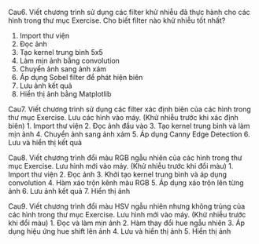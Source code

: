 Cau6. Viết chương trình sử dụng các filter khử nhiễu đã thực hành cho các hình trong thư mục Exercise. Cho biết filter nào khử nhiễu tốt nhất?
   1. Import thư viện
   2. Đọc ảnh
   3. Tạo kernel trung bình 5x5
   4. Làm mịn ảnh bằng convolution
   5. Chuyển ảnh sang ảnh xám
   6. Áp dụng Sobel filter để phát hiện biên
   7. Lưu ảnh kết quả
   8. Hiển thị ảnh bằng Matplotlib

Cau7. Viết chương trình sử dụng các filter xác định biên của các hình trong thư mục Exercise. Lưu các hình vào máy. (Khử nhiễu trước khi xác định biên)
    1. Import thư viện
    2. Đọc ảnh đầu vào
    3. Tạo kernel trung bình và làm mịn ảnh
    4. Chuyển ảnh sang ảnh xám
    5. Áp dụng Canny Edge Detection
    6. Lưu và hiển thị kết quả

Cau8. Viết chương trình đổi màu RGB ngẫu nhiên của các hình trong thư mục Exercise. Lưu hình mới vào máy. (Khử nhiễu trước khi đổi màu)
    1. Import thư viện
    2. Đọc ảnh
    3. Khởi tạo kernel trung bình và áp dụng convolution
    4. Hàm xáo trộn kênh màu RGB
    5. Áp dụng xáo trộn lên từng ảnh
    6. Lưu ảnh kết quả
    7. Hiển thị ảnh

Cau9. Viết chương trình đổi màu HSV ngẫu nhiên nhưng không trùng của các hình trong thư mục Exercise. Lưu hình mới vào máy. (Khử nhiễu trước khi đổi màu)
    1. Đọc và làm mịn ảnh
    2. Hàm thay đổi hue ngẫu nhiên
    3. Áp dụng hiệu ứng hue shift lên ảnh
    4. Lưu và hiển thị ảnh
    5. Hiển thị ảnh
